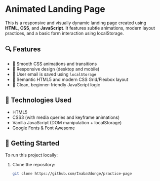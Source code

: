 # Animated Landing Page

This is a responsive and visually dynamic landing page created using **HTML**, **CSS**, and **JavaScript**. It features subtle animations, modern layout practices, and a basic form interaction using localStorage.

## 🔍 Features

- 🎨 Smooth CSS animations and transitions
- 📱 Responsive design (desktop and mobile)
- 💾 User email is saved using `localStorage`
- 🎯 Semantic HTML5 and modern CSS Grid/Flexbox layout
- 🧪 Clean, beginner-friendly JavaScript logic

## 📂 Technologies Used

- HTML5
- CSS3 (with media queries and keyframe animations)
- Vanilla JavaScript (DOM manipulation + localStorage)
- Google Fonts & Font Awesome

## 🚀 Getting Started

To run this project locally:

1. Clone the repository:
   ```bash
   git clone https://github.com/InabaUdonge/practice-page
